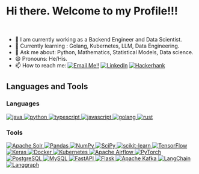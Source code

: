 # Hi there. Welcome to my Profile!!!

<!-- ![](https://visitor-badge.glitch.me/badge?page_id=abhisheknaiidu.abhisheknaiidu) -->

<br />

- 🔭 I am currently working as a Backend Engineer and Data Scientist.
- 🌱 Currently learning : Golang, Kubernetes, LLM, Data Engineering.
- 💬 Ask me about: Python, Mathematics, Statistical Models, Data science.
- 😄 Pronouns: He/His.
- 📫 How to reach me: <a href="mailto:giovani.angelo@gmail.com">![Email Me!!](https://img.shields.io/badge/Gmail-D14836?style=for-the-badge&logo=gmail&logoColor=white)</a> <a href="https://www.linkedin.com/in/giovaninobrega/">![LinkedIn](https://img.shields.io/badge/LinkedIn-0077B5?style=for-the-badge&logo=linkedin&logoColor=white)</a> <a href="https://www.hackerrank.com/giovani_angelo">![Hackerhank](https://img.shields.io/badge/-Hackerrank-2EC866?style=for-the-badge&logo=HackerRank&logoColor=white)</a>

## Languages and Tools
### Languages
[
<img alt="java" src="https://img.shields.io/badge/Java-ED8B00?style=for-the-badge&logo=openjdk&logoColor=white">
](https://docs.oracle.com/en/java/)
[
<img alt="python" src="https://img.shields.io/badge/Python-14354C?style=for-the-badge&logo=python&logoColor=white">
](https://www.python.org/)
[
<img alt="typescript" src="https://img.shields.io/badge/TypeScript-007ACC?style=for-the-badge&logo=typescript&logoColor=white">
](https://www.typescriptlang.org/)
[
<img alt="javascript" src="https://img.shields.io/badge/JavaScript-F7DF1E?style=for-the-badge&logo=JavaScript&logoColor=white">
](https://developer.mozilla.org/en-US/docs/Web/JavaScript)
[
<img alt="golang" src="https://img.shields.io/badge/Go-00ADD8?style=for-the-badge&logo=go&logoColor=white">
](https://go.dev/)
[
<img alt="rust" src="https://img.shields.io/badge/Rust-ffffff?style=for-the-badge&logo=rust&logoColor=black"/>
](https://www.rust-lang.org/)

### Tools
[
<img alt="Apache Solr" src="https://img.shields.io/badge/Apache%20Solr-D9411E?logo=apachesolr&logoColor=fff&style=for-the-badge" />
](https://solr.apache.org/)
[
<img alt="Pandas" src="https://img.shields.io/badge/pandas-150458?logo=pandas&logoColor=fff&style=for-the-badge" />
](https://pandas.pydata.org/)
[
<img src="https://img.shields.io/badge/NumPy-013243?logo=numpy&logoColor=fff&style=for-the-badge" alt="NumPy">
](https://numpy.org/)
[
<img src="https://img.shields.io/badge/SciPy-8CAAE6?logo=scipy&logoColor=fff&style=for-the-badge" alt="SciPy">
](https://scipy.org/)
[
<img src="https://img.shields.io/badge/scikit--learn-F7931E?logo=scikitlearn&logoColor=fff&style=for-the-badge" alt="scikit-learn">
](https://scikit-learn.org/)
[
<img src="https://img.shields.io/badge/TensorFlow-FF6F00?logo=tensorflow&logoColor=fff&style=for-the-badge" alt="TensorFlow">
](https://www.tensorflow.org/)
[
<img src="https://img.shields.io/badge/Keras-D00000?logo=keras&logoColor=fff&style=for-the-badge" alt="Keras">
](https://keras.io/)
[
<img src="https://img.shields.io/badge/Docker-2496ED?logo=docker&logoColor=fff&style=for-the-badge" alt="Docker">
](https://www.docker.com/)
[
<img src="https://img.shields.io/badge/Kubernetes-326CE5?logo=kubernetes&logoColor=fff&style=for-the-badge" alt="Kubernetes">
](https://kubernetes.io/)
[
<img src="https://img.shields.io/badge/Apache%20Airflow-017CEE?logo=apacheairflow&logoColor=fff&style=for-the-badge" alt="Apache Airflow">
](https://airflow.apache.org/)
[
<img src="https://img.shields.io/badge/PyTorch-EE4C2C?logo=pytorch&logoColor=fff&style=for-the-badge" alt="PyTorch">
](https://pytorch.org/)
[
<img src="https://img.shields.io/badge/PostgreSQL-316192?logo=postgresql&logoColor=fff&style=for-the-badge" alt="PostgreSQL">
](https://www.postgresql.org/)
[
<img src="https://img.shields.io/badge/MySQL-4479A1?logo=mysql&logoColor=fff&style=for-the-badge" alt="MySQL">
](https://www.mysql.com/)
[
<img src="https://img.shields.io/badge/FastAPI-009688?logo=fastapi&logoColor=fff&style=for-the-badge" alt="FastAPI">
](https://fastapi.tiangolo.com/)
[
<img src="https://img.shields.io/badge/Flask-000?logo=flask&logoColor=fff&style=for-the-badge" alt="Flask">
](https://flask.palletsprojects.com/en/3.0.x/)
[
<img src="https://img.shields.io/badge/Apache%20Kafka-231F20?logo=apachekafka&logoColor=fff&style=for-the-badge" alt="Apache Kafka">
](https://kafka.apache.org/)
[
<img src="https://img.shields.io/badge/Langchain-1d3d3c?style=for-the-badge&logo=langchain&logoColor=white" alt="LangChain">
](https://www.langchain.com/)
[
<img src="https://img.shields.io/badge/LangGraph-053d5b?style=for-the-badge&logo=langgraph&logoColor=white" alt="Langgraph">
](https://www.langchain.com/langgraph)
<!-- ## Stats
[![GitHub stats](https://github-readme-stats.vercel.app/api?username=GiovaniGitHub&theme=default)](https://github.com/anuraghazra/github-readme-stats)

## Top Languages
[![Top Langs](https://github-readme-stats.vercel.app/api/top-langs/?username=GiovaniGithub&langs_count=8)](https://github.com/anuraghazra/github-readme-stats) -->

